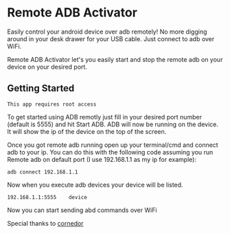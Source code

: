 # Remote ADB Activator

Easily control your android device over adb remotely! No more digging around in your desk drawer for your USB cable. Just connect to adb over WiFi. 

Remote ADB Activator let's you easily start and stop the remote adb on your device on your desired port.

## Getting Started

``` This app requires root access ```

To get started using ADB remotly just fill in your desired port number (default is 5555) and hit Start ADB.
ADB will now be running on the device. It will show the ip of the device on the top of the screen. 

Once you got remote adb running open up your terminal/cmd and connect adb to your ip.
You can do this with the following code assuming you run Remote adb on default port (I use 192.168.1.1 as my ip for example):

``` adb connect 192.168.1.1 ```

Now when you execute adb devices your device will be listed.

``` 192.168.1.1:5555	device ```

Now you can start sending abd commands over WiFi

Special thanks to [cornedor](https://github.com/cornedor)
